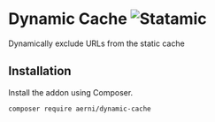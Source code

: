 # Dynamic Cache ![Statamic](https://flat.badgen.net/badge/Statamic/3.0+/FF269E)
Dynamically exclude URLs from the static cache

## Installation
Install the addon using Composer.

```bash
composer require aerni/dynamic-cache
```
